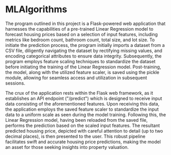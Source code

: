 # MLAlgorithms
The program outlined in this project is a Flask-powered web application that harnesses the capabilities of a pre-trained Linear Regression model to forecast housing prices based on a selection of input features, including metrics like bedroom count, bathroom count, total size, and lot size. To initiate the prediction process, the program initially imports a dataset from a CSV file, diligently navigating the dataset by rectifying missing values, and encoding categorical attributes to ensure data integrity. Subsequently, the program employs feature scaling techniques to standardize the dataset before initiating the training of the Linear Regression model. Post-training, the model, along with the utilized feature scaler, is saved using the pickle module, allowing for seamless access and utilization in subsequent sessions.

The crux of the application rests within the Flask web framework, as it establishes an API endpoint ("/predict") which is designed to receive input data consisting of the aforementioned features. Upon receiving this data, the application employs the saved feature scaler to standardize the input data to a uniform scale as seen during the model training. Following this, the Linear Regression model, having been reloaded from the saved file, performs the prediction based on the scaled input features. The resultant predicted housing price, depicted with careful attention to detail (up to two decimal places), is then presented to the user. This robust pipeline facilitates swift and accurate housing price predictions, making the model an asset for those seeking insights into property valuation.

